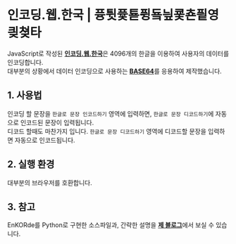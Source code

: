 # 인코딩.웹.한국 | 퓽튓퓿툗퓡둌닆쿛쵼픹영킞쳦타
JavaScript로 작성된 [**인코딩.웹.한국**](https://인코딩.웹.한국)은 4096개의 한글을 이용하여 사용자의 데이터를 인코딩합니다.  
대부분의 상황에서 데이터 인코딩으로 사용하는 [**BASE64**](https://en.wikipedia.org/wiki/Base64)를 응용하여 제작했습니다.

## 1. 사용법
인코딩 할 문장을 `한글로 문장 인코드하기` 영역에 입력하면, `한글로 문장 디코드하기`에 자동으로 인코드된 문장이 입력됩니다.   
디코드 할때도 마찬가지 입니다. `한글로 문장 디코드하기` 영역에 디코드할 문장을 입력하면 자동으로 인코드됩니다.

## 2. 실행 환경
대부분의 브라우저를 호환합니다.

## 3. 참고
EnKORde를 Python로 구현한 소스파일과, 간략한 설명을 [**제 블로그**](https://mojan3543.github.io/EncodeByKorean)에서 보실 수 있습니다.
